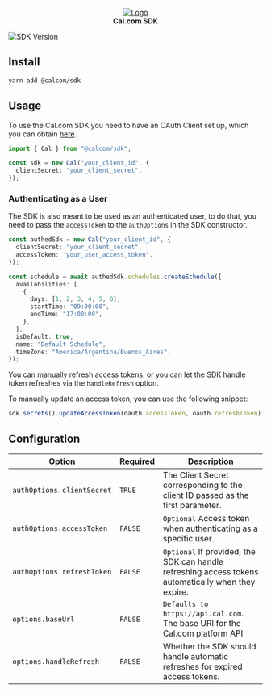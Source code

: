<p align="center">
  <a href="https://github.com/calcom/cal.com">
   <img src="https://user-images.githubusercontent.com/8019099/210054112-5955e812-a76e-4160-9ddd-58f2c72f1cce.png" alt="Logo">
  </a>
  <br/>
  <strong>Cal.com SDK</strong>
</p>

![SDK Version](https://img.shields.io/github/package-json/v/calcom/cal.com/main?filename=packages%2Fplatform%2Fsdk%2Fpackage.json)

## Install

```bash
yarn add @calcom/sdk
```

## Usage

To use the Cal.com SDK you need to have an OAuth Client set up, which you can obtain [here](https://app.cal.com/settings/organizations/platform/oauth-clients/).

```typescript
import { Cal } from "@calcom/sdk";

const sdk = new Cal("your_client_id", {
  clientSecret: "your_client_secret",
});
```

### Authenticating as a User
The SDK is also meant to be used as an authenticated user, to do that, you need to pass the `accessToken` to the `authOptions` in the SDK constructor.

```typescript
const authedSdk = new Cal("your_client_id", {
  clientSecret: "your_client_secret",
  accessToken: "your_user_access_token",
});

const schedule = await authedSdk.schedules.createSchedule({
  availabilities: [
    {
      days: [1, 2, 3, 4, 5, 6],
      startTime: "09:00:00",
      endTime: "17:00:00",
    },
  ],
  isDefault: true,
  name: "Default Schedule",
  timeZone: "America/Argentina/Buenos_Aires",
});
```

You can manually refresh access tokens, or you can let the SDK handle token refreshes via the `handleRefresh` option.

To manually update an access token, you can use the following snippet:
```typescript
sdk.secrets().updateAccessToken(oauth.accessToken, oauth.refreshToken);
```

## Configuration

| Option                     | Required | Description                                                                                         |
| -------------------------- | -------- | --------------------------------------------------------------------------------------------------- |
| `authOptions.clientSecret` | `TRUE`   | The Client Secret corresponding to the client ID passed as the first parameter.                     |
| `authOptions.accessToken`  | `FALSE`  | `Optional` Access token when authenticating as a specific user.                                     |
| `authOptions.refreshToken` | `FALSE`  | `Optional` If provided, the SDK can handle refreshing access tokens automatically when they expire. |
| `options.baseUrl`          | `FALSE`  | `Defaults to https://api.cal.com`. The base URI for the Cal.com platform API                        |
| `options.handleRefresh`    | `FALSE`  | Whether the SDK should handle automatic refreshes for expired access tokens.                        |
